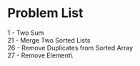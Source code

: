 # Problem List
1 - Two Sum\
21 - Merge Two Sorted Lists\
26 - Remove Duplicates from Sorted Array\
27 - Remove Element\